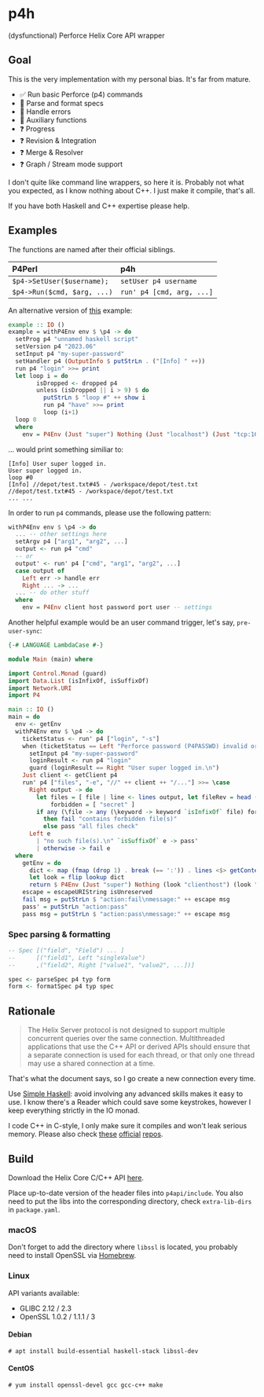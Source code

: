 # p4h

(dysfunctional) Perforce Helix Core API wrapper

## Goal

This is the very implementation with my personal bias. It's far from mature.

- ✅ Run basic Perforce (p4) commands
- 🧪 Parse and format specs
- 🧪 Handle errors
- 🧪 Auxiliary functions
- ❓ Progress
- ❓ Revision & Integration
- ❓ Merge & Resolver
- ❓ Graph / Stream mode support

I don't quite like command line wrappers, so here it is. Probably not what you expected, as I know nothing about C++. I just make it compile, that's all.

If you have both Haskell and C++ expertise please help.

## Examples

The functions are named after their official siblings.

| P4Perl                      | p4h                         |
|:----------------------------|:----------------------------|
| `$p4->SetUser($username);`  |  `setUser p4 username`      |
| `$p4->Run($cmd, $arg, ...)` |  `run' p4 [cmd, arg, ...]`  |

An alternative version of [this](https://www.perforce.com/manuals/p4api/Content/P4API/clientapi.dropped.html#clientapi.dropped.example) example:

```haskell
example :: IO ()
example = withP4Env env $ \p4 -> do
  setProg p4 "unnamed haskell script"
  setVersion p4 "2023.06"
  setInput p4 "my-super-password"
  setHandler p4 (OutputInfo $ putStrLn . ("[Info] " ++))
  run p4 "login" >>= print
  let loop i = do
        isDropped <- dropped p4
        unless (isDropped || i > 9) $ do
          putStrLn $ "loop #" ++ show i
          run p4 "have" >>= print
          loop (i+1)
  loop 0
  where
    env = P4Env (Just "super") Nothing (Just "localhost") (Just "tcp:1666") (Just "my-workspace")
```

... would print something similiar to:

```
[Info] User super logged in.
User super logged in.
loop #0
[Info] //depot/test.txt#45 - /workspace/depot/test.txt
//depot/test.txt#45 - /workspace/depot/test.txt
... ...
```

In order to run `p4` commands, please use the following pattern:

```haskell
withP4Env env $ \p4 -> do
  ... -- other settings here
  setArgv p4 ["arg1", "arg2", ...]
  output <- run p4 "cmd"
  -- or
  output' <- run' p4 ["cmd", "arg1", "arg2", ...]
  case output of
    Left err -> handle err
    Right ... -> ...
  ... -- do other stuff
  where
    env = P4Env client host password port user -- settings
```

Another helpful example would be an user command trigger, let's say, `pre-user-sync`:

```haskell
{-# LANGUAGE LambdaCase #-}

module Main (main) where

import Control.Monad (guard)
import Data.List (isInfixOf, isSuffixOf)
import Network.URI
import P4

main :: IO ()
main = do
  env <- getEnv
  withP4Env env $ \p4 -> do
    ticketStatus <- run' p4 ["login", "-s"]
    when (ticketStatus == Left "Perforce password (P4PASSWD) invalid or unset.\n") $ do
      setInput p4 "my-super-password"
      loginResult <- run p4 "login"
      guard (loginResult == Right "User super logged in.\n")
    Just client <- getClient p4
    run' p4 ["files", "-e", "//" ++ client ++ "/..."] >>= \case
      Right output -> do
        let files = [ file | line <- lines output, let fileRev = head (words line), let (file, _) = break (== '#') fileRev ]
            forbidden = [ "secret" ]
        if any (\file -> any (\keyword -> keyword `isInfixOf` file) forbidden) files
          then fail "contains forbidden file(s)"
          else pass "all files check"
      Left e
        | "no such file(s).\n" `isSuffixOf` e -> pass'
        | otherwise -> fail e
  where
    getEnv = do
      dict <- map (fmap (drop 1) . break (== ':')) . lines <$> getContents
      let look = flip lookup dict
      return $ P4Env (Just "super") Nothing (look "clienthost") (look "serverport") (look "client")
    escape = escapeURIString isUnreserved
    fail msg = putStrLn $ "action:fail\nmessage:" ++ escape msg
    pass' = putStrLn "action:pass"
    pass msg = putStrLn $ "action:pass\nmessage:" ++ escape msg
```

### Spec parsing & formatting

```haskell
-- Spec [("field", "Field") ... ]
--      [("field1", Left "singleValue")
--      ,("field2", Right ["value1", "value2", ...])]

spec <- parseSpec p4 typ form
form <- formatSpec p4 typ spec
```

## Rationale

> The Helix Server protocol is not designed to support multiple concurrent queries over the same connection. Multithreaded applications that use the C++ API or derived APIs should ensure that a separate connection is used for each thread, or that only one thread may use a shared connection at a time.

That's what the document says, so I go create a new connection every time.

Use [Simple Haskell](https://www.simplehaskell.org/): avoid involving any advanced skills makes it easy to use. I know there's a Reader which could save some keystrokes, however I keep everything strictly in the IO monad.

I code C++ in C-style, I only make sure it compiles and won't leak serious memory.
Please also check [these](https://github.com/perforce/p4perl/) [official](https://github.com/perforce/p4python/) [repos](https://github.com/perforce/p4ruby).

## Build

Download the Helix Core C/C++ API [here](https://www.perforce.com/downloads/helix-core-c/c-api).

Place up-to-date version of the header files into `p4api/include`. You also need to put the libs into the corresponding directory, check `extra-lib-dirs` in `package.yaml`.

### macOS

Don't forget to add the directory where `libssl` is located, you probably need to install OpenSSL via [Homebrew](https://brew.sh/).

### Linux

API variants available:

- GLIBC 2.12 / 2.3
- OpenSSL 1.0.2 / 1.1.1 / 3

#### Debian

```
# apt install build-essential haskell-stack libssl-dev
```

#### CentOS

```
# yum install openssl-devel gcc gcc-c++ make
```
